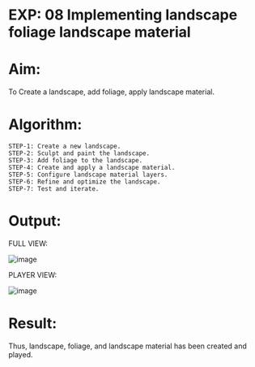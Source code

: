 # EXP: 08 Implementing landscape foliage landscape material
# Aim:
To Create a landscape, add foliage, apply landscape material.
# Algorithm:
```
STEP-1: Create a new landscape.
STEP-2: Sculpt and paint the landscape.
STEP-3: Add foliage to the landscape.
STEP-4: Create and apply a landscape material.
STEP-5: Configure landscape material layers.
STEP-6: Refine and optimize the landscape.
STEP-7: Test and iterate.
```

# Output:
FULL VIEW:

![image](https://github.com/user-attachments/assets/b616b93a-9268-4a5a-95e7-a7f3631b8d87)

PLAYER VIEW:

![image](https://github.com/user-attachments/assets/4a38ce13-7d10-40ee-88e0-25eb41c8eb64)


# Result:
Thus, landscape, foliage, and landscape material has been created and played.
